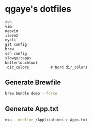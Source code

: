 # qgaye's dotfiles

```txt
zsh
vim
neovim
iterm2
mycli
git config
brew 
ssh config
slowquitapps
bettertouchtool
.dir_colors          # Nord dir_colors 
```

## Generate Brewfile

```bash
brew bundle dump --force
```

## Generate App.txt

```bash
exa --oneline /Applications > Apps.txt
```

